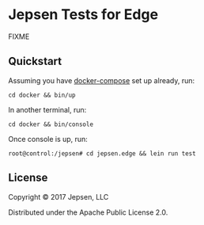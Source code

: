 # Jepsen Tests for Edge

FIXME

## Quickstart

Assuming you have [docker-compose](https://github.com/docker/compose) set up
already, run:

```
cd docker && bin/up
```

In another terminal, run:

```
cd docker && bin/console
```

Once console is up, run:

```
root@control:/jepsen# cd jepsen.edge && lein run test
```

## License

Copyright © 2017 Jepsen, LLC

Distributed under the Apache Public License 2.0.
